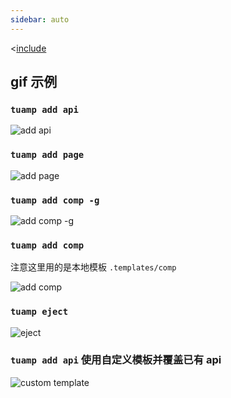 ```yaml
---
sidebar: auto
---
```


<[include](tua-mp-cli/README.md)

## gif 示例
### `tuamp add api`

<p><img :src="$withBase('/cli/add-api.gif')" alt="add api"></p>

### `tuamp add page`

<p><img :src="$withBase('/cli/add-page.gif')" alt="add page"></p>

### `tuamp add comp -g`

<p><img :src="$withBase('/cli/add-comp-global.gif')" alt="add comp -g"></p>

### `tuamp add comp`

注意这里用的是本地模板 `.templates/comp`

<p><img :src="$withBase('/cli/add-comp-local.gif')" alt="add comp"></p>

### `tuamp eject`

<p><img :src="$withBase('/cli/eject.gif')" alt="eject"></p>

### `tuamp add api` 使用自定义模板并覆盖已有 api

<p><img :src="$withBase('/cli/custom-template.gif')" alt="custom template"></p>
